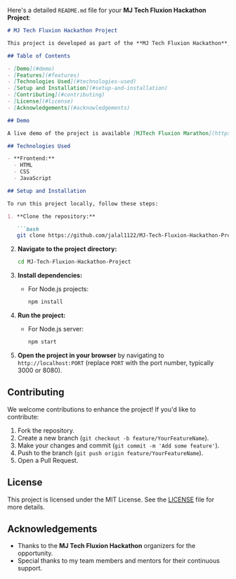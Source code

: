 Here's a detailed `README.md` file for your **MJ Tech Fluxion Hackathon Project**:

```markdown
# MJ Tech Fluxion Hackathon Project

This project is developed as part of the **MJ Tech Fluxion Hackathon**, where we focused on building innovative solutions to solve modern problems using technology. The project showcases a real-world application developed using cutting-edge technologies.

## Table of Contents

- [Demo](#demo)
- [Features](#features)
- [Technologies Used](#technologies-used)
- [Setup and Installation](#setup-and-installation)
- [Contributing](#contributing)
- [License](#license)
- [Acknowledgements](#acknowledgements)

## Demo

A live demo of the project is available [MJTech Fluxion Marathon](https://mj-tech-fluxion-hackathon-project.vercel.app/).

## Technologies Used

- **Frontend:**
  - HTML
  - CSS
  - JavaScript

## Setup and Installation

To run this project locally, follow these steps:

1. **Clone the repository:**

   ```bash
   git clone https://github.com/jalal1122/MJ-Tech-Fluxion-Hackathon-Project.git
   ```

2. **Navigate to the project directory:**

   ```bash
   cd MJ-Tech-Fluxion-Hackathon-Project
   ```

3. **Install dependencies:**

   - For Node.js projects:
     ```bash
     npm install
     ```

4. **Run the project:**

   - For Node.js server:
     ```bash
     npm start
     ```

5. **Open the project in your browser** by navigating to `http://localhost:PORT` (replace `PORT` with the port number, typically 3000 or 8080).

## Contributing

We welcome contributions to enhance the project! If you'd like to contribute:

1. Fork the repository.
2. Create a new branch (`git checkout -b feature/YourFeatureName`).
3. Make your changes and commit (`git commit -m 'Add some feature'`).
4. Push to the branch (`git push origin feature/YourFeatureName`).
5. Open a Pull Request.

## License

This project is licensed under the MIT License. See the [LICENSE](LICENSE) file for more details.

## Acknowledgements

- Thanks to the **MJ Tech Fluxion Hackathon** organizers for the opportunity.
- Special thanks to my team members and mentors for their continuous support.

